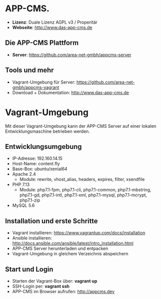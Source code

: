 # APP-CMS.
- **Lizenz**: Duale Lizenz AGPL v3 / Properitär
- **Webseite**: http://www.das-app-cms.de

## Die APP-CMS Plattform

- **Server**: https://github.com/area-net-gmbh/appcms-server

## Tools und mehr

- Vagrant-Umgebung für Server: https://github.com/area-net-gmbh/appcms-vagrant
- Download + Dokumentation: http://www.das-app-cms.de

# Vagrant-Umgebung

Mit dieser Vagrant-Umgebung kann der APP-CMS Server auf einer lokalen Entwicklungsmaschine betrieben werden.

## Entwicklungsumgebung

- IP-Adresse: 192.160.14.15
- Host-Name: content.fly
- Base-Box: ubuntu/xenial64
- Apache 2.4
  - Module: rewrite, vhost_alias, headers, expires, filter, xsendfile
- PHP 7.13
  - Module: php7.1-fpm, php7.1-cli, php7.1-common, php7.1-mbstring, php7.1-gd, php7.1-intl, php7.1-xml, php7.1-mysql, php7.1-mcrypt, php7.1-zip
- MySQL 5.6

## Installation und erste Schritte

- Vagrant installieren: https://www.vagrantup.com/docs/installation
- Ansible installieren: http://docs.ansible.com/ansible/latest/intro_installation.html
- APP-CMS Server herunterladen und entpacken
- Vagrant-Umgebung in gleichem Verzeichnis abspeichern

## Start und Login

- Starten der Vagrant-Box über: __vagrant up__
- SSH-Login per: __vagrant ssh__
- APP-CMS im Browser aufrufen: http://appcms.dev
